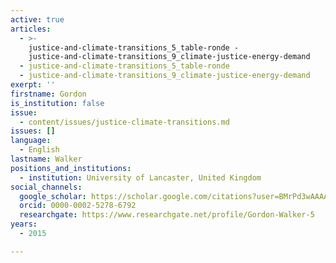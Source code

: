 ```yaml
---
active: true
articles:
  - >-
    justice-and-climate-transitions_5_table-ronde -
    justice-and-climate-transitions_9_climate-justice-energy-demand
  - justice-and-climate-transitions_5_table-ronde
  - justice-and-climate-transitions_9_climate-justice-energy-demand
exerpt: ''
firstname: Gordon
is_institution: false
issue:
  - content/issues/justice-climate-transitions.md
issues: []
language:
  - English
lastname: Walker
positions_and_institutions:
  - institution: University of Lancaster, United Kingdom
social_channels:
  google_scholar: https://scholar.google.com/citations?user=BMrPd3wAAAAJ&hl=en
  orcid: 0000-0002-5278-6792
  researchgate: https://www.researchgate.net/profile/Gordon-Walker-5
years:
  - 2015

---
```

